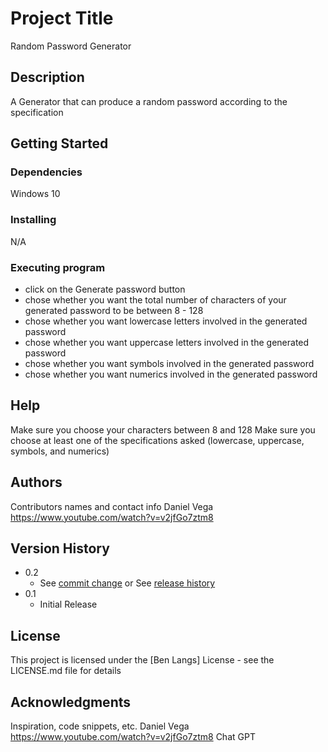 # Project Title

Random Password Generator

## Description

A Generator that can produce a random password according to the specification

## Getting Started

### Dependencies

 Windows 10

### Installing

N/A

### Executing program

* click on the Generate password button
* chose whether you want the total number of characters of your generated password to be between 8 - 128
* chose whether you want lowercase letters involved in the generated password
* chose whether you want uppercase letters involved in the generated password
* chose whether you want symbols involved in the generated password
* chose whether you want numerics involved in the generated password


## Help

Make sure you choose your characters between 8 and 128
Make sure you choose at least one of the specifications asked (lowercase, uppercase, symbols, and numerics)

## Authors

Contributors names and contact info
Daniel Vega
https://www.youtube.com/watch?v=v2jfGo7ztm8

## Version History

* 0.2
    * See [commit change]() or See [release history]()
* 0.1
    * Initial Release

## License

This project is licensed under the [Ben Langs] License - see the LICENSE.md file for details

## Acknowledgments

Inspiration, code snippets, etc.
Daniel Vega
https://www.youtube.com/watch?v=v2jfGo7ztm8
Chat GPT

